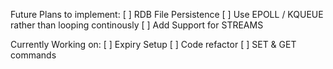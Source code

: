 Future Plans to implement:
[  ] RDB File Persistence
[  ] Use EPOLL / KQUEUE rather than looping continously
[  ] Add Support for STREAMS

Currently Working on:
[  ] Expiry Setup
[  ] Code refactor
[  ] SET & GET commands
